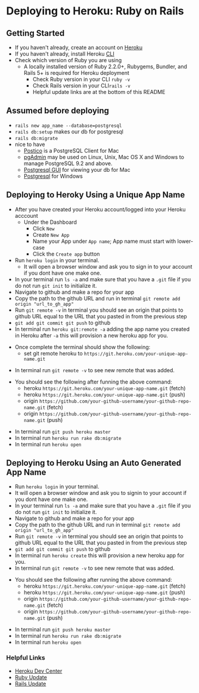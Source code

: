 # Deploying to Heroku: Ruby on Rails

## Getting Started
- If you haven't already, create an account on [Heroku](https://heroku.com)
- If you haven't already, install Heroku [CLI](https://devcenter.heroku.com/articles/heroku-cli#download-and-install)
- Check which version of Ruby you are using
  * A locally installed version of Ruby 2.2.0+, Rubygems, Bundler, and Rails 5+ is required for Heroku deployment
    * Check Ruby version in your CLI `ruby -v`
    * Check Rails version in your CLI`rails -v`
    * Helpful update links are at the bottom of this README

## Assumed before deploying
- `rails new app_name --database=postgresql`
- `rails db:setup` makes our db for postgresql
- `rails db:migrate`
- nice to have 
    * [Postico](https://eggerapps.at/postico/) is a PostgreSQL Client for Mac
    * [pgAdmin](https://www.pgadmin.org/download/) may be used on Linux, Unix, Mac OS X and Windows to manage PostgreSQL 9.2 and above.
    * [Postgresql GUI](https://postgresapp.com/downloads.html) for viewing your db for Mac
    * [Postgresql](https://www.postgresql.org/download/windows/) for Windows

## Deploying to Heroky Using a Unique App Name
- After you have created your Heroku account/logged into your Heroku acccount
  * Under the Dashboard
    * Click `New`
    * Create `New App`
    * Name your App under `App name`; App name must start with lower-case
    * Click the `Create app` button
- Run `heroku login` in your terminal.
  * It will open a browser window and ask you to sign in to your account if you dont have one make one.
- In your terminal run `ls -a` and make sure that you have a `.git` file if you do not run `git init` to initialize it.
- Navigate to github and make a repo for your app
- Copy the path to the github URL and run in terminal `git remote add origin "url_to_gh_app"`
- Run `git remote -v` in terminal you should see an origin that points to github URL equal to the URL that you pasted in from the previous step
- `git add git commit git push` to github
- In terminal run `heroku git:remote -a` adding the app name you created in Heroku after `-a` this will provision a new heroku app for you.
 * Once complete the terminal should show the following:
    * set git remote heroku to `https://git.heroku.com/your-unique-app-name.git`
- In terminal run `git remote -v` to see new remote that was added.
 * You should see the following after funning the above command:
    * heroku	`https://git.heroku.com/your-unique-app-name.git` (fetch)
    * heroku	`https://git.heroku.com/your-unique-app-name.git` (push)
    * origin	`https://github.com/your-github-username/your-github-repo-name.git` (fetch)
    * origin	`https://github.com/your-github-username/your-github-repo-name.git` (push)
- In terminal run `git push heroku master`
- In terminal run `heroku run rake db:migrate`
- In terminal run `heroku open`

## Deploying to Heroku Using an Auto Generated App Name
- Run `heroku login` in your terminal.
- It will open a browser window and ask you to signin to your account if you dont have one make one.
- In your terminal run `ls -a` and make sure that you have a `.git` file if you do not run `git init` to initialize it.
- Navigate to github and make a repo for your app
- Copy the path to the github URL and run in terminal `git remote add origin "url_to_gh_app"`
- Run `git remote -v` in terminal you should see an origin that points to github URL equal to the URL that you pasted in from the previous step
- `git add git commit git push` to github
- In terminal run `heroku create` this will provision a new heroku app for you.
- In terminal run `git remote -v` to see new remote that was added.
 * You should see the following after running the above command:
    * heroku	`https://git.heroku.com/your-unique-app-name.git` (fetch)
    * heroku	`https://git.heroku.com/your-unique-app-name.git` (push)
    * origin	`https://github.com/your-github-username/your-github-repo-name.git` (fetch)
    * origin	`https://github.com/your-github-username/your-github-repo-name.git` (push)
- In terminal run `git push heroku master`
- In terminal run `heroku run rake db:migrate`
- In terminal run `heroku open`

### Helpful Links
- [Heroku Dev Center](https://devcenter.heroku.com/articles/getting-started-with-rails5)
- [Ruby Update](https://www.ruby-lang.org/en/downloads/)
- [Rails Update](https://medium.com/@wintermeyer/rails-5-2-and-ruby-2-5-install-how-to-bc287f3dacef)
